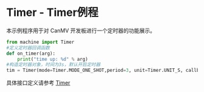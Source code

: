 # Timer - Timer例程

本示例程序用于对 CanMV 开发板进行一个定时器的功能展示。

```python
from machine import Timer
#定义定时器回调函数
def on_timer(arg):                                     
    print("time up: %d" % arg)
#构造定时器对象，时间为3s，默认开启定时器
tim = Timer(mode=Timer.MODE_ONE_SHOT,period=3, unit=Timer.UNIT_S, callback=on_timer, arg=1, start=True)     
```

具体接口定义请参考 [Timer](../../../api/machine/K230_CanMV_Timer模块API手册.md)
